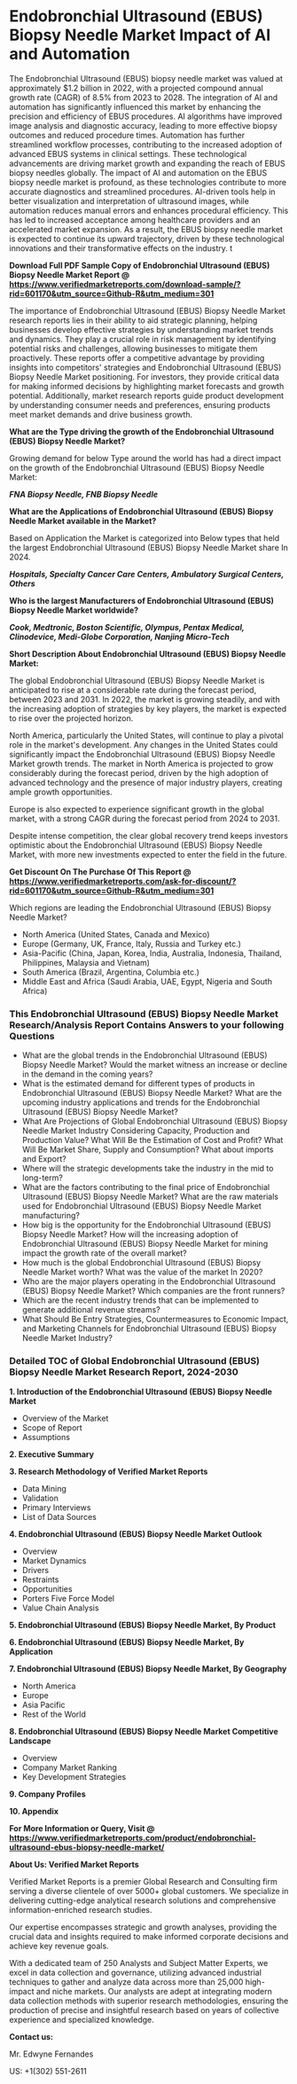 <meta name="title" content="Global  Endobronchial Ultrasound (EBUS) Biopsy Needle Market Impact of AI and Automation"><meta name="description" content="  The Endobronchial Ultrasound (EBUS) biopsy needle market was valued at approximately $1.2 billion in 2022, with a projected compound annual growth rate (CAGR) of 8.5% f"><meta name="title" content=" Endobronchial Ultrasound (EBUS) Biopsy Needle Market Size, Share, Scope, Trends, Growth, Opportunities, Analysis, Forecast"> <h1>Endobronchial Ultrasound (EBUS) Biopsy Needle Market Impact of AI and Automation</h1> The Endobronchial Ultrasound (EBUS) biopsy needle market was valued at approximately $1.2 billion in 2022, with a projected compound annual growth rate (CAGR) of 8.5% from 2023 to 2028. The integration of AI and automation has significantly influenced this market by enhancing the precision and efficiency of EBUS procedures. AI algorithms have improved image analysis and diagnostic accuracy, leading to more effective biopsy outcomes and reduced procedure times. Automation has further streamlined workflow processes, contributing to the increased adoption of advanced EBUS systems in clinical settings. These technological advancements are driving market growth and expanding the reach of EBUS biopsy needles globally. The impact of AI and automation on the EBUS biopsy needle market is profound, as these technologies contribute to more accurate diagnostics and streamlined procedures. AI-driven tools help in better visualization and interpretation of ultrasound images, while automation reduces manual errors and enhances procedural efficiency. This has led to increased acceptance among healthcare providers and an accelerated market expansion. As a result, the EBUS biopsy needle market is expected to continue its upward trajectory, driven by these technological innovations and their transformative effects on the industry. t</p><p id="" class=""><strong>Download Full PDF Sample Copy of Endobronchial Ultrasound (EBUS) Biopsy Needle Market Report @ <a href="https://www.verifiedmarketreports.com/download-sample/?rid=601170&utm_source=Github-R&utm_medium=301" target="_blank">https://www.verifiedmarketreports.com/download-sample/?rid=601170&utm_source=Github-R&utm_medium=301</a></strong></p><p>The importance of&nbsp;Endobronchial Ultrasound (EBUS) Biopsy Needle Market research reports lies in their ability to aid strategic planning, helping businesses develop effective strategies by understanding market trends and dynamics. They play a crucial role in risk management by identifying potential risks and challenges, allowing businesses to mitigate them proactively. These reports offer a competitive advantage by providing insights into competitors' strategies and Endobronchial Ultrasound (EBUS) Biopsy Needle Market positioning. For investors, they provide critical data for making informed decisions by highlighting market forecasts and growth potential. Additionally, market research reports guide product development by understanding consumer needs and preferences, ensuring products meet market demands and drive business growth.</p><p><strong>What are the&nbsp;Type driving the growth of the Endobronchial Ultrasound (EBUS) Biopsy Needle Market?</strong></p><p id="" class="">Growing demand for below Type around the world has had a direct impact on the growth of the Endobronchial Ultrasound (EBUS) Biopsy Needle Market:</p><em><strong>FNA Biopsy Needle, FNB Biopsy Needle</strong></em></p><strong>What are the&nbsp;Applications&nbsp;of Endobronchial Ultrasound (EBUS) Biopsy Needle Market available in the Market?</strong></p><p id="" class="">Based on Application the Market is categorized into Below types that held the largest Endobronchial Ultrasound (EBUS) Biopsy Needle Market share In 2024.</p><em><strong>Hospitals, Specialty Cancer Care Centers, Ambulatory Surgical Centers, Others</strong></em></p><strong>Who is the largest Manufacturers of Endobronchial Ultrasound (EBUS) Biopsy Needle Market worldwide?</strong></p><p><em><strong>Cook, Medtronic, Boston Scientific, Olympus, Pentax Medical, Clinodevice, Medi-Globe Corporation, Nanjing Micro-Tech</strong></em></p><p id="" class=""><strong>Short Description About Endobronchial Ultrasound (EBUS) Biopsy Needle Market:</strong></p><p>The global Endobronchial Ultrasound (EBUS) Biopsy Needle Market is anticipated to rise at a considerable rate during the forecast period, between 2023 and 2031. In 2022, the market is growing steadily, and with the increasing adoption of strategies by key players, the market is expected to rise over the projected horizon.</p><p>North America, particularly the United States, will continue to play a pivotal role in the market's development. Any changes in the United States could significantly impact the Endobronchial Ultrasound (EBUS) Biopsy Needle Market growth trends. The market in North America is projected to grow considerably during the forecast period, driven by the high adoption of advanced technology and the presence of major industry players, creating ample growth opportunities.</p><p>Europe is also expected to experience significant growth in the global market, with a strong CAGR during the forecast period from 2024 to 2031.</p><p>Despite intense competition, the clear global recovery trend keeps investors optimistic about the Endobronchial Ultrasound (EBUS) Biopsy Needle Market, with more new investments expected to enter the field in the future.</p><p id="" class=""><strong>Get Discount On The Purchase Of This Report @ <a href="https://www.verifiedmarketreports.com/ask-for-discount/?rid=601170&utm_source=Github-R&utm_medium=301" target="_blank">https://www.verifiedmarketreports.com/ask-for-discount/?rid=601170&utm_source=Github-R&utm_medium=301</a></strong></p>Which regions are leading the Endobronchial Ultrasound (EBUS) Biopsy Needle Market?</p><ul><li>North America (United States, Canada and Mexico)</li><li>Europe (Germany, UK, France, Italy, Russia and Turkey etc.)</li><li>Asia-Pacific (China, Japan, Korea, India, Australia, Indonesia, Thailand, Philippines, Malaysia and Vietnam)</li><li>South America (Brazil, Argentina, Columbia etc.)</li><li>Middle East and Africa (Saudi Arabia, UAE, Egypt, Nigeria and South Africa)</li></ul><h3 id="" class="">This Endobronchial Ultrasound (EBUS) Biopsy Needle Market Research/Analysis Report Contains Answers to your following Questions</h3><ul><li>What are the global trends in the Endobronchial Ultrasound (EBUS) Biopsy Needle Market? Would the market witness an increase or decline in the demand in the coming years?</li><li>What is the estimated demand for different types of products in Endobronchial Ultrasound (EBUS) Biopsy Needle Market? What are the upcoming industry applications and trends for the Endobronchial Ultrasound (EBUS) Biopsy Needle Market?</li><li>What Are Projections of Global Endobronchial Ultrasound (EBUS) Biopsy Needle Market Industry Considering Capacity, Production and Production Value? What Will Be the Estimation of Cost and Profit? What Will Be Market Share, Supply and Consumption? What about imports and Export?</li><li>Where will the strategic developments take the industry in the mid to long-term?</li><li>What are the factors contributing to the final price of Endobronchial Ultrasound (EBUS) Biopsy Needle Market? What are the raw materials used for Endobronchial Ultrasound (EBUS) Biopsy Needle Market manufacturing?</li><li>How big is the opportunity for the Endobronchial Ultrasound (EBUS) Biopsy Needle Market? How will the increasing adoption of Endobronchial Ultrasound (EBUS) Biopsy Needle Market for mining impact the growth rate of the overall market?</li><li>How much is the global Endobronchial Ultrasound (EBUS) Biopsy Needle Market worth? What was the value of the market In 2020?</li><li>Who are the major players operating in the Endobronchial Ultrasound (EBUS) Biopsy Needle Market? Which companies are the front runners?</li><li>Which are the recent industry trends that can be implemented to generate additional revenue streams?</li><li>What Should Be Entry Strategies, Countermeasures to Economic Impact, and Marketing Channels for Endobronchial Ultrasound (EBUS) Biopsy Needle Market Industry?</li></ul><h3 id="" class="">Detailed TOC of Global Endobronchial Ultrasound (EBUS) Biopsy Needle Market Research Report, 2024-2030</h3><p id="" class=""><strong>1. Introduction of the Endobronchial Ultrasound (EBUS) Biopsy Needle Market</strong></p><ul><li>Overview of the Market</li><li>Scope of Report</li><li>Assumptions</li></ul><p id="" class=""><strong>2. Executive Summary</strong></p><p id="" class=""><strong>3. Research Methodology of Verified Market Reports</strong></p><ul><li>Data Mining</li><li>Validation</li><li>Primary Interviews</li><li>List of Data Sources</li></ul><p id="" class=""><strong>4. Endobronchial Ultrasound (EBUS) Biopsy Needle Market Outlook</strong></p><ul><li>Overview</li><li>Market Dynamics</li><li>Drivers</li><li>Restraints</li><li>Opportunities</li><li>Porters Five Force Model</li><li>Value Chain Analysis</li></ul><p id="" class=""><strong>5. Endobronchial Ultrasound (EBUS) Biopsy Needle Market, By Product</strong></p><p id="" class=""><strong>6. Endobronchial Ultrasound (EBUS) Biopsy Needle Market, By Application</strong></p><p id="" class=""><strong>7. Endobronchial Ultrasound (EBUS) Biopsy Needle Market, By Geography</strong></p><ul><li>North America</li><li>Europe</li><li>Asia Pacific</li><li>Rest of the World</li></ul><p id="" class=""><strong>8. Endobronchial Ultrasound (EBUS) Biopsy Needle Market Competitive Landscape</strong></p><ul><li>Overview</li><li>Company Market Ranking</li><li>Key Development Strategies</li></ul><p id="" class=""><strong>9. Company Profiles</strong></p><p id="" class=""><strong>10. Appendix</strong></p><p id="" class=""><strong>For More Information or Query, Visit @ <a href="https://www.verifiedmarketreports.com/product/endobronchial-ultrasound-ebus-biopsy-needle-market/" target="_blank">https://www.verifiedmarketreports.com/product/endobronchial-ultrasound-ebus-biopsy-needle-market/</a></strong></p><p id="" class=""><strong>About Us: Verified Market Reports</strong></p><p id="" class="">Verified Market Reports is a premier Global Research and Consulting firm serving a diverse clientele of over 5000+ global customers. We specialize in delivering cutting-edge analytical research solutions and comprehensive information-enriched research studies.</p><p id="" class="">Our expertise encompasses strategic and growth analyses, providing the crucial data and insights required to make informed corporate decisions and achieve key revenue goals.</p><p id="" class="">With a dedicated team of 250 Analysts and Subject Matter Experts, we excel in data collection and governance, utilizing advanced industrial techniques to gather and analyze data across more than 25,000 high-impact and niche markets. Our analysts are adept at integrating modern data collection methods with superior research methodologies, ensuring the production of precise and insightful research based on years of collective experience and specialized knowledge.</p><p id="" class=""><strong>Contact us:</strong></p><p id="" class="">Mr. Edwyne Fernandes</p><p id="" class="">US: +1(302) 551-2611</p>